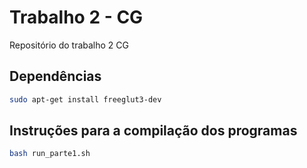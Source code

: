 # Trabalho 2 - CG
Repositório do trabalho 2 CG

## Dependências
```bash
sudo apt-get install freeglut3-dev
```
## Instruções para a compilação dos programas

```bash
bash run_parte1.sh
```